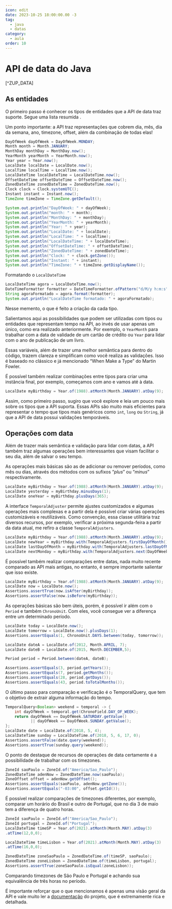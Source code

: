 ```yaml
---
icon: edit
date: 2023-10-25 18:00:00.00 -3
tag:
  - java
  - datas
category:
  - aula
order: 10
---
```


# API de data do Java

[^ZUP_DATA]

## As entidades

O primeiro passo é conhecer os tipos de entidades que a API de data traz suporte. Segue uma lista resumida . 

Um ponto importante: a API traz representações que cobrem dia, mês, dia da semana, ano, timezone, offset, além da combinação de todas elas! 


```java
DayOfWeek dayOfWeek = DayOfWeek.MONDAY;
Month month = Month.JANUARY;
MonthDay monthDay = MonthDay.now();
YearMonth yearMonth = YearMonth.now();
Year year = Year.now();
LocalDate localDate = LocalDate.now();
LocalTime localTime = LocalTime.now();
LocalDateTime localDateTime = LocalDateTime.now();
OffsetDateTime offsetDateTime = OffsetDateTime.now();
ZonedDateTime zonedDateTime = ZonedDateTime.now();
Clock clock = Clock.systemUTC();
Instant instant = Instant.now();
TimeZone timeZone = TimeZone.getDefault();

System.out.println("DayOfWeek: " + dayOfWeek);
System.out.println("month: " + month);
System.out.println("MonthDay: " + monthDay);
System.out.println("YearMonth: " + yearMonth);
System.out.println("Year: " + year);
System.out.println("LocalDate: " + localDate);
System.out.println("LocalTime: " + localTime);
System.out.println("LocalDateTime: " + localDateTime);
System.out.println("OffsetDateTime: " + offsetDateTime);
System.out.println("ZonedDateTime: " + zonedDateTime);
System.out.println("Clock: " + clock.getZone());
System.out.println("Instant: " + instant);
System.out.println("TimeZone: " + timeZone.getDisplayName());
```

Formatando o `LocalDateTime`


```java
LocalDateTime agora = LocalDateTime.now();
DateTimeFormatter formatter = DateTimeFormatter.ofPattern("d/M/y h:m:s");
String agoraFormatado = agora.format(formatter);
System.out.println("LocalDateTime formatado: " + agoraFormatado);
```


Nesse memento, o que é feito a criação da cada tipo.

Salientamos aqui as possibilidades que podem ser utilizadas com tipos ou entidades que representam tempo na API, ao invés de usar apenas um único, como era realizado anteriormente. Por exemplo, o `YearMonth` para trabalhar com a data de validade de um cartão de crédito ou `Year` para lidar com o ano de publicação de um livro.

Essas variáveis, além de trazer uma melhor semântica para dentro do código, trazem clareza e simplificam como você realiza as validações. Isso é baseado no clássico e já mencionado “When Make a Type” do Martin Fowler. 


É possível também realizar combinações entre tipos para criar uma instância final, por exemplo, começamos com ano e vamos até à data.

```java
LocalDate myBirthday = Year.of(1988).atMonth(Month.JANUARY).atDay(9);
```


Assim, como primeiro passo, sugiro que você explore e leia um pouco mais sobre os tipos que a API suporta. Essas APIs são muito mais eficientes para representar o tempo que tipos mais genéricos como `int`, `long` ou `String`, já que a API de data possui validações temporáveis.



## Operações com data

Além de trazer mais semântica e validação para lidar com datas, a API também traz algumas operações bem interessantes que visam facilitar o seu dia, além de salvar o seu tempo. 

As operações mais básicas são as de adicionar ou remover períodos, como mês ou dias, através dos métodos com os sufixos “_plus_” ou “_minus_” respectivamente.


```java
LocalDate myBirthday = Year.of(1988).atMonth(Month.JANUARY).atDay(9);
LocalDate yesterday = myBirthday.minusDays(1);
LocalDate oneYear = myBirthday.plusDays(365);
```


A interface `TemporalAdjuster` permite ajustes customizados e algumas operações mais complexas e a partir dela é possível criar várias operações customizáveis e reutilizáveis. Como convenção, essa classe utilitária traz diversos recursos, por exemplo, verificar a próxima segunda-feira a partir da data atual, me refiro a classe `TemporalAdjusters`.

```java
LocalDate myBirthday = Year.of(1988).atMonth(Month.JANUARY).atDay(9);
LocalDate newYear = myBirthday.with(TemporalAdjusters.firstDayOfMonth());
LocalDate lastDayOfMonth = myBirthday.with(TemporalAdjusters.lastDayOfMonth());
LocalDate nextMonday = myBirthday.with(TemporalAdjusters.next(DayOfWeek.MONDAY));
```

É possível também realizar comparações entre datas, nada muito recente comparado as API mais antigas, no entanto, é sempre importante salientar que isso existe.

```java
LocalDate myBirthday = Year.of(1988).atMonth(Month.JANUARY).atDay(9);
LocalDate now = LocalDate.now();
Assertions.assertTrue(now.isAfter(myBirthday));
Assertions.assertFalse(now.isBefore(myBirthday));
```

As operações básicas são bem úteis, porém, é possível ir além com o `Period` e também `ChronoUnit`. Com eles, você consegue ver a diferença entre um determinado período.

```java
LocalDate today = LocalDate.now();
LocalDate tomorrow = LocalDate.now().plusDays(1);
Assertions.assertEquals(1, ChronoUnit.DAYS.between(today, tomorrow));

LocalDate dateA = LocalDate.of(2012, Month.APRIL, 7);
LocalDate dateB = LocalDate.of(2015, Month.DECEMBER,5);

Period period = Period.between(dateA, dateB);

Assertions.assertEquals(3, period.getYears());
Assertions.assertEquals(7, period.getMonths());
Assertions.assertEquals(28, period.getDays());
Assertions.assertEquals(43, period.toTotalMonths());
```


O último passo para comparação e verificação é o TemporalQuery, que tem o objetivo de extrair alguma informação do tempo.

```java
TemporalQuery<Boolean> weekend = temporal -> {
    int dayOfWeek = temporal.get(ChronoField.DAY_OF_WEEK);
    return dayOfWeek == DayOfWeek.SATURDAY.getValue()
           || dayOfWeek == DayOfWeek.SUNDAY.getValue();
};
LocalDate date = LocalDate.of(2018, 5, 4);
LocalDateTime sunday = LocalDateTime.of(2018, 5, 6, 17, 0);
Assertions.assertFalse(date.query(weekend));
Assertions.assertTrue(sunday.query(weekend));
```

O ponto de destaque de recursos de operações de data certamente é a possibilidade de trabalhar com os timezones.

```java
ZoneId saoPaulo = ZoneId.of("America/Sao_Paulo");
ZonedDateTime adenNow = ZonedDateTime.now(saoPaulo);
ZoneOffset offset = adenNow.getOffset();
Assertions.assertEquals(saoPaulo, adenNow.getZone());
Assertions.assertEquals("-03:00", offset.getId());
```

É possível realizar comparações de timezones diferentes, por exemplo, comparar um horário do Brasil e outro de Portugal, que no dia 3 de maio tem a diferença de quatro horas.

```java
ZoneId saoPaulo = ZoneId.of("America/Sao_Paulo");
ZoneId portugal = ZoneId.of("Portugal");
LocalDateTime timeSP = Year.of(2021).atMonth(Month.MAY).atDay(3)
.atTime(12,0,0);

LocalDateTime timeLisbon = Year.of(2021).atMonth(Month.MAY).atDay(3)
.atTime(16,0,0);

ZonedDateTime zoneSaoPaulo = ZonedDateTime.of(timeSP, saoPaulo);
ZonedDateTime zoneLisbon = ZonedDateTime.of(timeLisbon, portugal);
Assertions.assertTrue(zoneSaoPaulo.isEqual(zoneLisbon));
```


Comparando timezones de São Paulo e Portugal e achando sua equivalência de três horas no período.

É importante reforçar que o que mencionamos é apenas uma visão geral da API e vale muito ler a [documentação](https://docs.oracle.com/en/java/javase/21/docs/api/java.base/java/time/package-summary.html) do projeto, que é extremamente rica e detalhada.


<!-- @include: ../bib/bib.md -->


